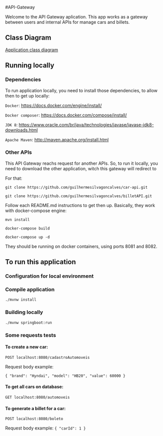#API-Gateway

Welcome to the API Gateway aplication. This app works as a gateway between users and internal APIs for manage cars and billets.

## Class Diagram

[Application class diagram](classDiagram/class_diagram.png)


## Running locally

### Dependencies

To run application locally, you need to install those dependencies, to allow then to get up locally:

`Docker`: https://docs.docker.com/engine/install/

`Docker composer`: https://docs.docker.com/compose/install/

`JDK 8`: https://www.oracle.com/br/java/technologies/javase/javase-jdk8-downloads.html

`Apache Maven`: http://maven.apache.org/install.html

### Other APIs

This API Gateway reachs request for another APIs. So, to run it locally, you need to download the other application, witch this gateway will redirect to

For that:

`git clone https://github.com/guilhermesilvagoncalves/car-api.git`

`git clone https://github.com/guilhermesilvagoncalves/billetAPI.git`

Follow each README.md instructions to get then up. Basically, they work with docker-compose engine:

`mvn install`

`docker-compose build`

`docker-compose up -d`

They should be running on docker containers, using ports 8081 and 8082.


## To run this application

### Configuration for local environment

### Compile application

`./mvnw install`

### Building locally

`./mvnw springboot:run`

### Some requests tests

#### To create a new car:
`POST localhost:8080/cadastroAutomoveis`

Request body example:

`{
 	"brand": "Hyndai",
 	"model": "HB20",
 	"value": 60000
 }`
 
#### To get all cars on database:
 `GET localhost:8080/automoveis`

#### To generate a billet for a car:
 `POST localhost:8080/boleto`
 
Request body example:
`{
 	"carId": 1
 }` 
